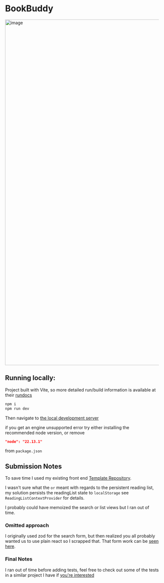 # BookBuddy
<img width="1201" height="1129" alt="image" src="https://github.com/user-attachments/assets/0909c869-9d3f-4974-9639-c6cb032f8175" />

## Running locally:

Project built with Vite, so more detailed run/build information is available at their [rundocs](https://vite.dev/guide/)

```bash
npm i
npm run dev
```

Then navigate to [the local development server](http://localhost:5173/)

if you get an engine unsupported error try either installing the recommended node version, or remove

```json
"node": "22.13.1"
```

from `package.json`

## Submission Notes

To save time I used my existing front end [Template Repository](https://github.com/github-bdem/vite-react-tailwind-project-template).

I wasn't sure what the `or` meant with regards to the persistent reading list, my solution persists the readingList state to `localStorage` see `ReadingListContextProvider` for details.

I probably could have memoized the search or list views but I ran out of time.

### Omitted approach

I originally used zod for the search form, but then realized you all probably wanted us to use plain react so I scrapped that. That form work can be [seen here](https://github.com/github-bdem/BookBuddy/blob/oops-used-zod/src/pages/Search.tsx).

### Final Notes

I ran out of time before adding tests, feel free to check out some of the tests in a similar project I have if [you're interested](https://github.com/github-bdem/food-roulette/blob/main/src/components/ResultsSidebar/tests/ResultsSidebar.test.tsx)
